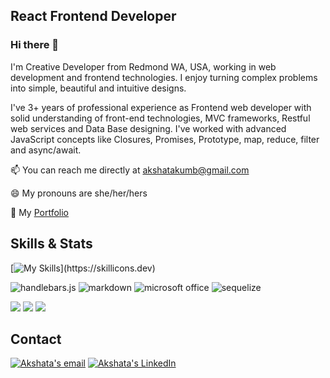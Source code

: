 

<!--
**Akshu3011/Akshu3011** is a ✨ _special_ ✨ repository because its `README.md` (this file) appears on your GitHub profile.

Here are some ideas to get you started:

- 🔭 I’m currently working on ...
- 🌱 I’m currently learning ...
- 👯 I’m looking to collaborate on ...
- 🤔 I’m looking for help with ...
- 💬 Ask me about ...
- 📫 How to reach me: ...
- 😄 Pronouns: ...
- ⚡ Fun fact: ...
-->

## React Frontend Developer

### Hi there 👋
I'm Creative Developer from Redmond WA, USA, working in web development and frontend technologies. I enjoy turning complex problems into simple, beautiful and intuitive designs.

I've 3+ years of professional experience as Frontend web developer with solid understanding of front-end technologies, MVC frameworks, Restful web services and Data Base designing. I've worked with advanced JavaScript concepts like Closures, Promises, Prototype, map, reduce, filter and async/await.

📫 You can reach me directly at akshatakumb@gmail.com

😄 My pronouns are she/her/hers

💼 My [Portfolio](https://akshatak.netlify.app/) 

## Skills & Stats
[![My Skills](https://skillicons.dev/icons?i=js,html,css,github,heroku,git,linkedin,mongodb,mysql,nodejs,vscode,react,)](https://skillicons.dev)

![handlebars.js](https://img.shields.io/badge/Handlebars.js-f0772b?style=for-the-badge&logo=handlebarsdotjs&logoColor=black)
![markdown](https://img.shields.io/badge/Markdown-000000?style=for-the-badge&logo=markdown&logoColor=white)
![microsoft office](https://img.shields.io/badge/Microsoft_Office-D83B01?style=for-the-badge&logo=microsoft-office&logoColor=white)
![sequelize](https://img.shields.io/badge/Sequelize-52B0E7?style=for-the-badge&logo=Sequelize&logoColor=white)

![](https://github-profile-summary-cards.vercel.app/api/cards/profile-details?username=akshu3011&theme=vue)
![](https://github-readme-stats.vercel.app/api?username=akshu3011)
![](https://github-readme-stats.vercel.app/api/top-langs/?username=akshu3011)


## Contact
[![Akshata's email](https://img.shields.io/badge/Gmail-D14836?style=for-the-badge&logo=gmail&logoColor=white)](mailto:akshatakumb@gmail.com) [![Akshata's LinkedIn](https://img.shields.io/badge/LinkedIn-0077B5?style=for-the-badge&logo=linkedin&logoColor=white)](https://www.linkedin.com/in/akshata-kumbhar/)



